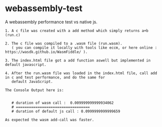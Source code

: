 # webassembly-test
A webassembly performance test vs native js.

    1. A c file was created with a add method which simply returns a+b (run.c)
    
    2. The c file was compiled to a .wasm file (run.wasm). 
       ( you can compile it locally with tools like eccm, or here online :  https://wasdk.github.io/WasmFiddle/ ).
     
    3. The index.html file got a add function aswell but implemented in default javascript. 
    
    4. After the run.wasm file was loaded in the index.html file, call add in c and test performance, and do the same for 
       default JavaScript.
       
    The Console Output here is: 


       # duration of wasm call :  0.009999999999934062
       # ==================================
       # duration of default js call : 0.0999999999999659

    As expected the wasm add-call was faster.



